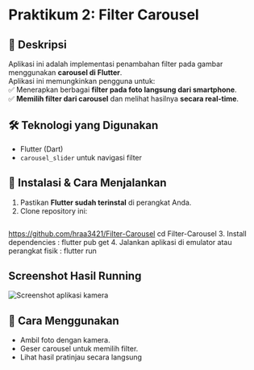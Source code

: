 # Praktikum 2: Filter Carousel

## 📌 Deskripsi  
Aplikasi ini adalah implementasi penambahan filter pada gambar menggunakan **carousel di Flutter**.  
Aplikasi ini memungkinkan pengguna untuk:  
✅ Menerapkan berbagai **filter pada foto langsung dari smartphone**.  
✅ **Memilih filter dari carousel** dan melihat hasilnya **secara real-time**.  

## 🛠️ Teknologi yang Digunakan  
- Flutter (Dart)  
- `carousel_slider` untuk navigasi filter

## 🚀 Instalasi & Cara Menjalankan  
1. Pastikan **Flutter sudah terinstal** di perangkat Anda.  
2. Clone repository ini:  
   ```sh
  https://github.com/hraa3421/Filter-Carousel
  cd Filter-Carousel
3. Install dependencies : flutter pub get
4. Jalankan aplikasi di emulator atau perangkat fisik : flutter run


## Screenshot Hasil Running
![Screenshot aplikasi kamera](assets/FilterCarousel.jpg)

## 🎯 Cara Menggunakan
- Ambil foto dengan kamera.
- Geser carousel untuk memilih filter.
- Lihat hasil pratinjau secara langsung

